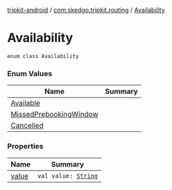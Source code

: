 [tripkit-android](../../index.md) / [com.skedgo.tripkit.routing](../index.md) / [Availability](./index.md)

# Availability

`enum class Availability`

### Enum Values

| Name | Summary |
|---|---|
| [Available](-available.md) |  |
| [MissedPrebookingWindow](-missed-prebooking-window.md) |  |
| [Cancelled](-cancelled.md) |  |

### Properties

| Name | Summary |
|---|---|
| [value](value.md) | `val value: `[`String`](https://kotlinlang.org/api/latest/jvm/stdlib/kotlin/-string/index.html) |

